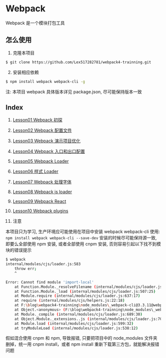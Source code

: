 # Webpack

Webpack 是一个模块打包工具

## 怎么使用

1. 克隆本项目

```bash
$ git clone https://github.com/Lex517282781/webpack4-trainning.git
```

2. 安装相应依赖

```bash
$ npm install webpack webpack-cli -g
```

注: 本项目 webpack 具体版本详见 package.json, 尽可能保持版本一致

## Index

1. [Lesson01 Webpack 初探](https://github.com/Lex517282781/webpack4-trainning/tree/master/lesson01?_blank)
1. [Lesson02 Webpack 配置文件](https://github.com/Lex517282781/webpack4-trainning/tree/master/lesson02?_blank)
1. [Lesson03 Webpack 演示项目优化](https://github.com/Lex517282781/webpack4-trainning/tree/master/lesson03?_blank)
1. [Lesson04 Webpack 入口和出口配置](https://github.com/Lex517282781/webpack4-trainning/tree/master/lesson04?_blank)
1. [Lesson05 Webpack Loader](https://github.com/Lex517282781/webpack4-trainning/tree/master/lesson05?_blank)
1. [Lesson06 样式 Loader](https://github.com/Lex517282781/webpack4-trainning/tree/master/lesson06?_blank)
1. [Lesson07 Webpack 处理字体](https://github.com/Lex517282781/webpack4-trainning/tree/master/lesson07?_blank)
1. [Lesson08 Webpack js loader](https://github.com/Lex517282781/webpack4-trainning/tree/master/lesson08?_blank)
1. [Lesson09 Webpack React](https://github.com/Lex517282781/webpack4-trainning/tree/master/lesson09?_blank)
1. [Lesson10 Webpack plugins](https://github.com/Lex517282781/webpack4-trainning/tree/master/lesson10?_blank)

1. 注意

本项目只为学习, 生产环境应可能使用在项目中安装 webpack webpack-cli 使用: `npm install webpack webpack-cli --save-dev`
安装的时候尽可能保持源一致, 即要么全部使用 npm 安装, 或者全部使用 cnpm 安装, 否则容易引起以下找不到模块的错误提示

```bash
$ webpack
internal/modules/cjs/loader.js:583
    throw err;
    ^

Error: Cannot find module 'import-local'
    at Function.Module._resolveFilename (internal/modules/cjs/loader.js:581:15)
    at Function.Module._load (internal/modules/cjs/loader.js:507:25)
    at Module.require (internal/modules/cjs/loader.js:637:17)
    at require (internal/modules/cjs/helpers.js:22:18)
    at F:\blog\webpack4-trainning\node_modules\_webpack-cli@3.3.11@webpack-cli\bin\cli.js:13:22
    at Object.<anonymous> (F:\blog\webpack4-trainning\node_modules\_webpack-cli@3.3.11@webpack-cli\bin\cli.js:366:3)
    at Module._compile (internal/modules/cjs/loader.js:689:30)
    at Object.Module._extensions..js (internal/modules/cjs/loader.js:700:10)
    at Module.load (internal/modules/cjs/loader.js:599:32)
    at tryModuleLoad (internal/modules/cjs/loader.js:538:12)
```

假如混合使用 cnpm 和 npm, 导致报错, 只要把项目中的 node_modules 文件夹删掉，统一用 cnpm install，或者 npm install 重新下载第三方包，就能解决报错问题
